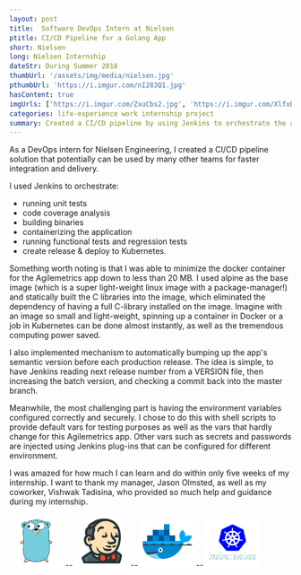 ```yaml
---
layout: post
title:  Software DevOps Intern at Nielsen
ptitle: CI/CD Pipeline for a Golang App
short: Nielsen
long: Nielsen Internship
dateStr: During Summer 2018
thumbUrl: '/assets/img/media/nielsen.jpg'
pthumbUrl: 'https://i.imgur.com/nI283Q1.jpg'
hasContent: true
imgUrls: ['https://i.imgur.com/ZxuCbs2.jpg', 'https://i.imgur.com/XlfxB8Q.jpg']
categories: life-experience work internship project
summary: Created a CI/CD pipeline by using Jenkins to orchestrate the automated process of test, build, and deploy, which significantly saves time for software quality assurance and deployment into production.
---
```

As a DevOps intern for Nielsen Engineering, I created a CI/CD pipeline solution that potentially can be used by many other teams for faster integration and delivery.

I used Jenkins to orchestrate:
* running unit tests
* code coverage analysis
* building binaries
* containerizing the application
* running functional tests and regression tests
* create release & deploy to Kubernetes.

Something worth noting is that I was able to minimize the docker container for the Agilemetrics app down to less than 20 MB. I used alpine as the base image (which is a super light-weight linux image with a package-manager!) and statically built the C libraries into the image, which eliminated the dependency of having a full C-library installed on the image. Imagine with an image so small and light-weight, spinning up a container in Docker or a job in Kubernetes can be done almost instantly, as well as the tremendous computing power saved.

I also implemented mechanism to automatically bumping up the app's semantic version before each production release. The idea is simple, to have Jenkins reading next release number from a VERSION file, then increasing the batch version, and checking a commit back into the master branch.

Meanwhile, the most challenging part is having the environment variables configured correctly and securely. I chose to do this with shell scripts to provide default vars for testing purposes as well as the vars that hardly change for this Agilemetrics app. Other vars such as secrets and passwords are injected using Jenkins plug-ins that can be configured for different environment.

I was amazed for how much I can learn and do within only five weeks of my internship. I want to thank my manager, Jason Olmsted, as well as my coworker, Vishwak Tadisina, who provided so much help and guidance during my internship.

![Golang Logo](/assets/logos/golang.png) -- ![Jenkins Logo](/assets/logos/jenkins.png) -- ![Docker Logo](/assets/logos/docker.png) -- ![Kubernetes Logo](/assets/logos/kubernetes.png)
